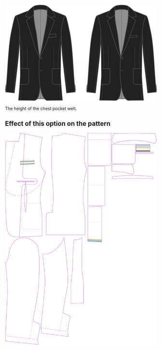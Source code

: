 ![Chest pocket welt size](chestpocketweltsize.svg)

The height of the chest pocket welt.

## Effect of this option on the pattern

![This image shows the effect of this option by superimposing several variants that have a different value for this option](jaeger_chestpocketweltsize_sample.svg "Effect of this option on the pattern")
